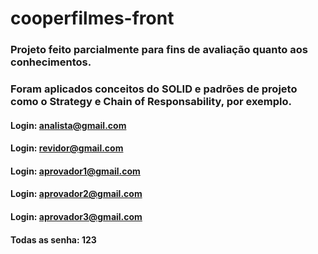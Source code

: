 # cooperfilmes-front

### Projeto feito parcialmente para fins de avaliação quanto aos conhecimentos.
### Foram aplicados conceitos do SOLID e padrões de projeto como o Strategy e Chain of Responsability, por exemplo.

#### Login: analista@gmail.com
#### Login: revidor@gmail.com
#### Login: aprovador1@gmail.com
#### Login: aprovador2@gmail.com
#### Login: aprovador3@gmail.com
#### Todas as senha: 123
